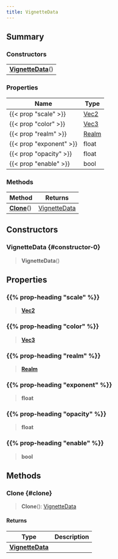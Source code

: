 ```yaml
---
title: VignetteData
---
```


## Summary

### Constructors

|  |
| --- |
| **[VignetteData](#constructor-0)**() |

### Properties

| Name | Type |
| ---- | ---- |
| {{< prop "scale" >}} | [Vec2](/vext/ref/shared/type/vec2) |
| {{< prop "color" >}} | [Vec3](/vext/ref/shared/type/vec3) |
| {{< prop "realm" >}} | [Realm](/vext/ref/fb/realm) |
| {{< prop "exponent" >}} | float |
| {{< prop "opacity" >}} | float |
| {{< prop "enable" >}} | bool |

### Methods

| Method | Returns |
| ------ | ------- |
| **[Clone](#clone)**() | [VignetteData](/vext/ref/client/type/vignettedata) |

## Constructors

### VignetteData {#constructor-0}

> **VignetteData**()

## Properties

### {{% prop-heading "scale" %}}

> **[Vec2](/vext/ref/shared/type/vec2)**

### {{% prop-heading "color" %}}

> **[Vec3](/vext/ref/shared/type/vec3)**

### {{% prop-heading "realm" %}}

> **[Realm](/vext/ref/fb/realm)**

### {{% prop-heading "exponent" %}}

> **float**

### {{% prop-heading "opacity" %}}

> **float**

### {{% prop-heading "enable" %}}

> **bool**

## Methods

### Clone {#clone}

> **Clone**(): [VignetteData](/vext/ref/client/type/vignettedata)

#### Returns

| Type | Description |
| ---- | ----------- |
| **[VignetteData](/vext/ref/client/type/vignettedata)** |  |

